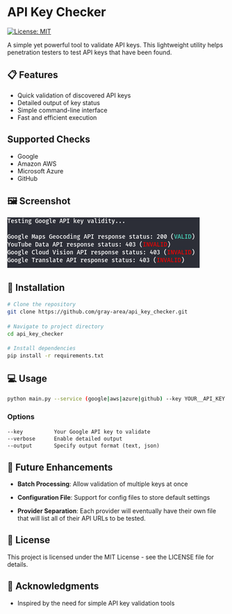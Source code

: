 # API Key Checker

[![License: MIT](https://img.shields.io/badge/License-MIT-blue.svg)](https://opensource.org/licenses/MIT)

A simple yet powerful tool to validate API keys. This lightweight utility helps penetration testers to test API keys that have been found.

## 📋 Features

- Quick validation of discovered API keys
- Detailed output of key status
- Simple command-line interface
- Fast and efficient execution

## Supported Checks

- Google
- Amazon AWS
- Microsoft Azure
- GitHub

## 🖼️ Screenshot

![Example Results](/Images/Results.PNG)

## 🚀 Installation

```bash
# Clone the repository
git clone https://github.com/gray-area/api_key_checker.git

# Navigate to project directory
cd api_key_checker

# Install dependencies
pip install -r requirements.txt
```

## 💻 Usage

```bash
python main.py --service (google|aws|azure|github) --key YOUR__API_KEY
```

### Options

```
--key          Your Google API key to validate
--verbose      Enable detailed output
--output       Specify output format (text, json)
```

## 🔮 Future Enhancements
  
- **Batch Processing**: Allow validation of multiple keys at once
  
- **Configuration File**: Support for config files to store default settings

- **Provider Separation**: Each provider will eventually have their own file that will list all of their API URLs to be tested.

## 📜 License

This project is licensed under the MIT License - see the LICENSE file for details.

## 🙏 Acknowledgments

- Inspired by the need for simple API key validation tools
